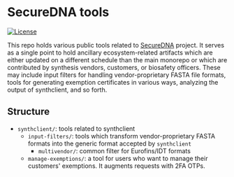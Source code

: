 <!-- SPDX-License-Identifier: MIT OR Apache-2.0 -->

# SecureDNA tools

[![License](https://img.shields.io/badge/license-MIT%2FApache--2.0-informational?style=flat-square)](COPYRIGHT.md)

This repo holds various public tools related to
[SecureDNA](https://securedna.org) project.  It serves as a single
point to hold ancillary ecosystem-related artifacts which are either
updated on a different schedule than the main monorepo or which are
contributed by synthesis vendors, customers, or biosafety
officers. These may include input filters for handling
vendor-proprietary FASTA file formats, tools for generating exemption
certificates in various ways, analyzing the output of synthclient, and
so forth.

## Structure

- `synthclient/`: tools related to synthclient
  - `input-filters/`: tools which transform vendor-proprietary FASTA formats into the generic format accepted by `synthclient`
    - `multivendor/`: common filter for Eurofins/IDT formats
  - `manage-exemptions/`: a tool for users who want to manage their customers' exemptions. It augments requests with 2FA OTPs.
